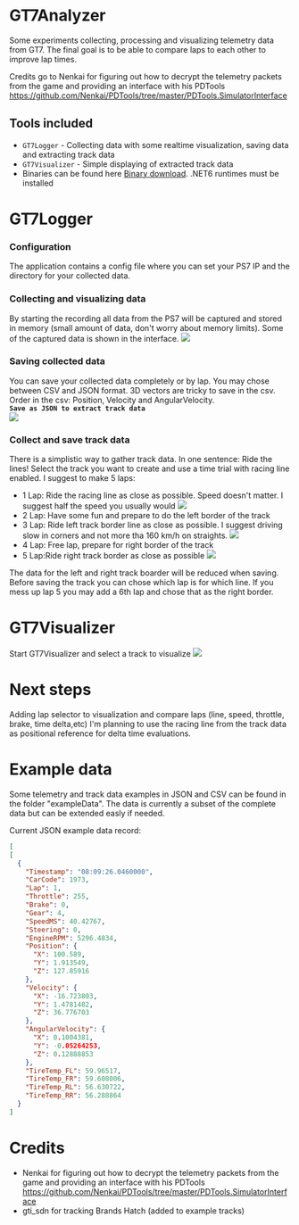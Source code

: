 # GT7Analyzer
Some experiments collecting, processing and visualizing telemetry data from GT7.
The final goal is to be able to compare laps to each other to improve lap times.

Credits go to Nenkai for figuring out how to decrypt the telemetry packets from the game and providing an interface with his PDTools https://github.com/Nenkai/PDTools/tree/master/PDTools.SimulatorInterface
 
## Tools included
* `GT7Logger` - Collecting data with some realtime visualization, saving data and extracting track data
* `GT7Visualizer` - Simple displaying of extracted track data
* Binaries can be found here <a href="https://github.com/RealJean42/GT7Analyzer/releases/tag/v0.1.0">Binary download</a>. .NET6 runtimes must be installed

# GT7Logger
### Configuration
The application contains a config file where you can set your PS7 IP and the directory for your collected data.
### Collecting and visualizing data
By starting the recording all data from the PS7 will be captured and stored in memory (small amount of data, don't worry about memory limits). Some of the captured data is shown in the interface.
<img src="https://github.com/RealJean42/GT7Analyzer/blob/master/Docs/Images/Collecting.PNG"></img>
### Saving collected data
You can save your collected data completely or by lap. You may chose between CSV and JSON format. 3D vectors are tricky to save in the csv. Order in the csv: Position, Velocity and AngularVelocity.
<br/>
<strong>`Save as JSON to extract track data`</strong>
<br/>
<img src="https://github.com/RealJean42/GT7Analyzer/blob/master/Docs/Images/Extracting.PNG"></img>
### Collect and save track data
There is a simplistic way to gather track data. In one sentence: Ride the lines!
Select the track you want to create and use a time trial with racing line enabled.
I suggest to make 5 laps:
* 1 Lap: Ride the racing line as close as possible. Speed doesn't matter. I suggest half the speed you usually would
<img src="https://github.com/RealJean42/GT7Analyzer/blob/master/Docs/Images/Raceline.jpg"></img>
* 2 Lap: Have some fun and prepare to do the left border of the track
* 3 Lap: Ride left track border line as close as possible. I suggest driving slow in corners and not more tha 160 km/h on straights.
<img src="https://github.com/RealJean42/GT7Analyzer/blob/master/Docs/Images/TrackLeft.jpg"></img>
* 4 Lap: Free lap, prepare for right border of the track
* 5 Lap:Ride right track border as close as possible
<img src="https://github.com/RealJean42/GT7Analyzer/blob/master/Docs/Images/TrackRight.jpg"></img>

The data for the left and right track boarder will be reduced when saving. Before saving the track you can chose which lap is for which line. If you mess up lap 5 you may add a 6th lap and chose that as the right border.

# GT7Visualizer
Start GT7Visualizer and select a track to visualize
<img src="https://github.com/RealJean42/GT7Analyzer/blob/master/Docs/Images/visualize3.PNG"></img>
# Next steps
Adding lap selector to visualization and compare laps (line, speed, throttle, brake, time delta,etc)
I'm planning to use the racing line from the track data as positional reference for delta time evaluations.

# Example data
Some telemetry and track data examples in JSON and CSV can be found in the folder "exampleData".
The data is currently a subset of the complete data but can be extended easly if needed.

Current JSON example data record:
```json
[
[
  {
    "Timestamp": "08:09:26.0460000",
    "CarCode": 1973,
    "Lap": 1,
    "Throttle": 255,
    "Brake": 0,
    "Gear": 4,
    "SpeedMS": 40.42767,
    "Steering": 0,
    "EngineRPM": 5296.4834,
    "Position": {
      "X": 100.589,
      "Y": 1.913549,
      "Z": 127.85916
    },
    "Velocity": {
      "X": -16.723803,
      "Y": 1.4781482,
      "Z": 36.776703
    },
    "AngularVelocity": {
      "X": 0.1004381,
      "Y": -0.05264253,
      "Z": 0.12888853
    },
    "TireTemp_FL": 59.96517,
    "TireTemp_FR": 59.608006,
    "TireTemp_RL": 56.630722,
    "TireTemp_RR": 56.288864
  }
]
```
# Credits

* Nenkai for figuring out how to decrypt the telemetry packets from the game and providing an interface with his PDTools https://github.com/Nenkai/PDTools/tree/master/PDTools.SimulatorInterface
* gti_sdn for tracking Brands Hatch (added to example tracks)